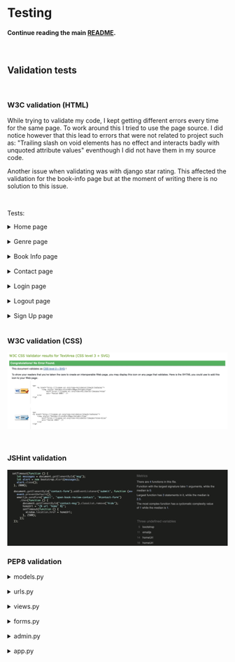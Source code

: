 # Testing 
#### Continue reading the main [README](/README.md#testing).
<br>

## Validation tests
<br>

### W3C validation (HTML)
While trying to validate my code, I kept getting different errors every time for the same page. To work around this I tried to use the page source. I did notice however that this lead to errors that were not related to project such as: "Trailing slash on void elements has no effect and interacts badly with unquoted attribute values" eventhough I did not have them in my source code.

Another issue when validating was with django star rating. This affected the validation for the book-info page but at the moment of writing there is no solution to this issue. 

<br>

Tests:
<details>
<summary>Home page</summary>

![Home Page](/readme_content/images/home-page-valid.png)

</details>
<br>
<details>
<summary>Genre page</summary>

![Genre Page](/readme_content/images/genre-books-page-valid.png)

</details>
<br>
<details>
<summary>Book Info page</summary>

![Book Info Page](/readme_content/images/book-info-page-valid.png)

</details>
<br>
<details>
<summary>Contact page</summary>

![Contact Page](/readme_content/images/contact-page-valid.png)

</details>
<br>
<details>
<summary>Login page</summary>

![Login Page](/readme_content/images/login-page-valid.png)

</details>
<br>
<details>
<summary>Logout page</summary>

![Logout Page](/readme_content/images/logout-page-valid.png)

</details>
<br>
<details>
<summary>Sign Up page</summary>

![Sign Up Page](/readme_content/images/signup-page-valid.png)
</details>
<br>

### W3C validation (CSS)

![CSS validation](/readme_content/images/css-valid.png)

<br>

### JSHint validation

![JS validation](/readme_content/images/js-hint-valid.png)

### PEP8 validation
<details>
<summary>models.py</summary>

![models validation](/readme_content/images/models-valid.png)

</details>
<br>
<details>
<summary>urls.py</summary>

![urls validation](/readme_content/images/urls-valid.png)

</details>
<br>
<details>
<summary>views.py</summary>

![views validation](/readme_content/images/views-valid.png)

</details>
<br>
<details>
<summary>forms.py</summary>

![forms validation](/readme_content/images/forms-valid.png)

</details>
<br>
<details>
<summary>admin.py</summary>

![admin validation](/readme_content/images/admin-valid.png)

</details>
<br>
<details>
<summary>app.py</summary>

![app validation](/readme_content/images/app-valid.png)

</details>
<br>
